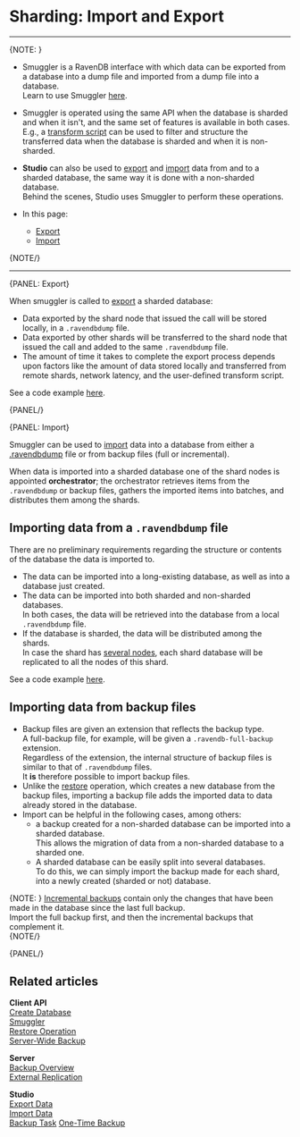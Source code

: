 ﻿# Sharding: Import and Export
---

{NOTE: }

* Smuggler is a RavenDB interface with which data can be 
  exported from a database into a dump file and imported 
  from a dump file into a database.  
  Learn to use Smuggler [here](../client-api/smuggler/what-is-smuggler).  

* Smuggler is operated using the same API when the database 
  is sharded and when it isn't, and the same set of features 
  is available in both cases.  
  E.g., a [transform script](../client-api/smuggler/what-is-smuggler#transformscript) 
  can be used to filter and structure the transferred data 
  when the database is sharded and when it is non-sharded.  

* **Studio** can also be used to 
  [export](../studio/database/tasks/export-database) 
  and [import](../studio/database/tasks/import-data/import-data-file) 
  data from and to a sharded database, the same way it is 
  done with a non-sharded database.  
  Behind the scenes, Studio uses Smuggler to perform these operations.  

* In this page:  
  * [Export](../sharding/import-and-export#export)  
  * [Import](../sharding/import-and-export#import)  

{NOTE/}

---

{PANEL: Export}

When smuggler is called to 
[export](../client-api/smuggler/what-is-smuggler#export) 
a sharded database:  

* Data exported by the shard node that issued the call will be stored 
  locally, in a `.ravendbdump` file.  
* Data exported by other shards will be transferred to the shard 
  node that issued the call and added to the same `.ravendbdump` file.  
* The amount of time it takes to complete the export process depends 
  upon factors like the amount of data stored locally and transferred 
  from remote shards, network latency, and the user-defined transform script.  

See a code example [here](../client-api/smuggler/what-is-smuggler#example).  

{PANEL/}

{PANEL: Import}

Smuggler can be used to [import](../client-api/smuggler/what-is-smuggler#import) 
data into a database from either a [.ravendbdump](../sharding/import-and-export#export) 
file or from backup files (full or incremental).  

When data is imported into a sharded database one of the shard nodes 
is appointed **orchestrator**; the orchestrator retrieves items from 
the `.ravendbdump` or backup files, gathers the imported items into 
batches, and distributes them among the shards.  

## Importing data from a `.ravendbdump` file

There are no preliminary requirements regarding the structure 
or contents of the database the data is imported to.  

* The data can be imported into a long-existing database, 
  as well as into a database just created.  
* The data can be imported into both sharded and non-sharded databases.  
  In both cases, the data will be retrieved into the database from 
  a local `.ravendbdump` file.  
* If the database is sharded, the data will be distributed among the shards.  
  In case the shard has [several nodes](../sharding/overview#shard-replication), 
  each shard database will be replicated to all the nodes of this shard.  

See a code example [here](../client-api/smuggler/what-is-smuggler#example-1).  

## Importing data from backup files

* Backup files are given an extension that reflects the backup type.  
  A full-backup file, for example, will be given a `.ravendb-full-backup` 
  extension.  
  Regardless of the extension, the internal structure of backup 
  files is similar to that of `.ravendbdump` files.  
  It **is** therefore possible to import backup files.  
* Unlike the [restore](../client-api/operations/maintenance/backup/restore) operation, 
  which creates a new database from the backup files, importing 
  a backup file adds the imported data to data already stored in 
  the database.  
* Import can be helpful in the following cases, among others:  
   * a backup created for a non-sharded database can be imported 
     into a sharded database.  
     This allows the migration of data from a non-sharded database 
     to a sharded one.  
   * A sharded database can be easily split into several databases.  
     To do this, we can simply import the backup made for each shard, 
     into a newly created (sharded or not) database.  

{NOTE: }
[Incremental backups](../server/ongoing-tasks/backup-overview#backup-scope:-full-or-incremental) 
contain only the changes that have been made in the database since the last full backup.  
Import the full backup first, and then the incremental backups that complement it.  
{NOTE/}

{PANEL/}

## Related articles

**Client API**  
[Create Database](../client-api/operations/server-wide/create-database)  
[Smuggler](../client-api/smuggler/what-is-smuggler)  
[Restore Operation](../client-api/operations/maintenance/backup/restore#restoring-a-database:-configuration-and-execution)  
[Server-Wide Backup](../client-api/operations/maintenance/backup/backup#server-wide-backup)  

**Server**  
[Backup Overview](../server/ongoing-tasks/backup-overview)  
[External Replication](../server/ongoing-tasks/external-replication)  

**Studio**  
[Export Data](../studio/database/tasks/export-database)  
[Import Data](../studio/database/tasks/import-data/import-data-file)  
[Backup Task](../studio/database/tasks/backup-task)
[One-Time Backup](../studio/database/tasks/backup-task#manually-creating-one-time-backups)  
